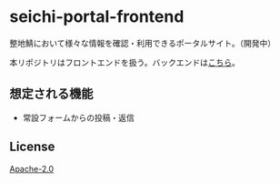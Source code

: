 # seichi-portal-frontend

整地鯖において様々な情報を確認・利用できるポータルサイト。（開発中）

本リポジトリはフロントエンドを扱う。バックエンドは[こちら](https://github.com/GiganticMinecraft/seichi-portal-backend)。

## 想定される機能

* 常設フォームからの投稿・返信

## License

[Apache-2.0](./LICENSE)
